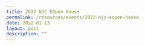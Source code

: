 ```yaml
---
title: 2022 NJC EOpen House
permalink: /resources/events/2022-njc-eopen-house
date: 2022-01-13
layout: post
description: ""
---
```

